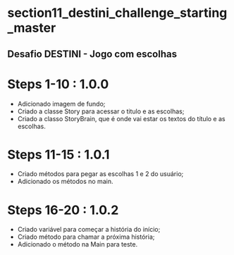 # section11_destini_challenge_starting_master

## Desafio DESTINI - Jogo com escolhas

# Steps 1-10 : 1.0.0
- Adicionado imagem de fundo;
- Criado a classe Story para acessar o titulo e as escolhas;
- Criado a classo StoryBrain, que é onde vai estar os textos do título e as escolhas.

# Steps 11-15 : 1.0.1
- Criado métodos para pegar as escolhas 1 e 2 do usuário;
- Adicionado os métodos no main.

# Steps 16-20 : 1.0.2
- Criado variável para começar a história do início;
- Criado método para chamar a próxima história;
- Adicionado o método na Main para teste.